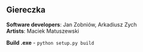 ## Giereczka
**Software developers**: Jan Zobniów, Arkadiusz Zych<br/>
**Artists**: Maciek Matuszewski


**Build .exe** - `python setup.py build`
